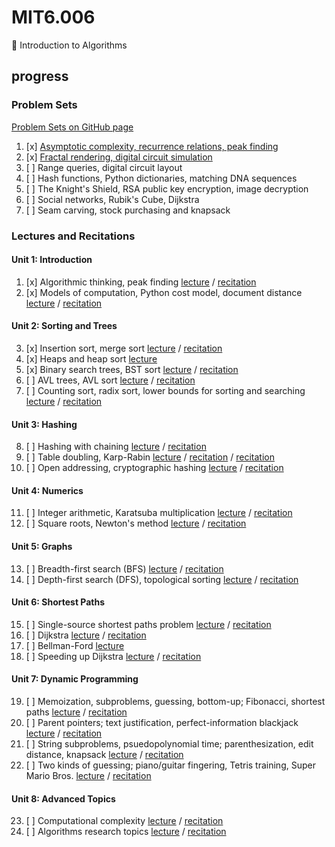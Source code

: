 # MIT6.006
🧠 Introduction to Algorithms

## progress

### Problem Sets

[Problem Sets on GitHub page](https://sorosliu1029.github.io/MIT6.006/)

1. [x] [Asymptotic complexity, recurrence relations, peak finding](./ps1)
2. [x] [Fractal rendering, digital circuit simulation](./ps2)
3. [ ] Range queries, digital circuit layout
4. [ ] Hash functions, Python dictionaries, matching DNA sequences
5. [ ] The Knight's Shield, RSA public key encryption, image decryption
6. [ ] Social networks, Rubik's Cube, Dijkstra
7. [ ] Seam carving, stock purchasing and knapsack

### Lectures and Recitations

#### Unit 1: Introduction
1. [x] Algorithmic thinking, peak finding [lecture](https://www.youtube.com/v/HtSuA80QTyo) / [recitation](https://www.youtube.com/v/P7frcB_-g4w)
2. [x] Models of computation, Python cost model, document distance [lecture](https://www.youtube.com/v/Zc54gFhdpLA) / [recitation](https://www.youtube.com/v/QFcyt8fgQMU)

#### Unit 2: Sorting and Trees
3. [x] Insertion sort, merge sort [lecture](https://www.youtube.com/v/Kg4bqzAqRBM) / [recitation](https://www.youtube.com/v/4iXLnF3hExw)
4. [x] Heaps and heap sort [lecture](https://www.youtube.com/v/B7hVxCmfPtM)
5. [x] Binary search trees, BST sort [lecture](https://www.youtube.com/v/9Jry5-82I68) / [recitation](https://www.youtube.com/v/r5pXu1PAUkI)
6. [ ] AVL trees, AVL sort [lecture](https://www.youtube.com/v/FNeL18KsWPc) / [recitation](https://www.youtube.com/v/IWzYoXKaRIc)
7. [ ] Counting sort, radix sort, lower bounds for sorting and searching [lecture](https://www.youtube.com/v/Nz1KZXbghj8) / [recitation](https://www.youtube.com/v/9bkvws_vqLU)

#### Unit 3: Hashing
8. [ ] Hashing with chaining [lecture](https://www.youtube.com/v/0M_kIqhwbFo) / [recitation](https://www.youtube.com/v/eGSXsaJ-BlY)
9. [ ] Table doubling, Karp-Rabin [lecture](https://www.youtube.com/v/BRO7mVIFt08) / [recitation](https://www.youtube.com/v/w6nuXg0BISo) / [recitation](https://www.youtube.com/v/-DwGrJ8JxDc)
10. [ ]	Open addressing, cryptographic hashing [lecture](https://www.youtube.com/v/rvdJDijO2Ro) / [recitation](https://www.youtube.com/v/-FElVPKykgw)

#### Unit 4: Numerics
11. [ ]	Integer arithmetic, Karatsuba multiplication [lecture](https://www.youtube.com/v/eCaXlAaN2uE) / [recitation](https://www.youtube.com/v/a_otxyu0mSQ)
12. [ ]	Square roots, Newton's method [lecture](https://www.youtube.com/v/2YeJ-5UAke8) / [recitation](https://www.youtube.com/v/JRgIXyEPnbA)

#### Unit 5: Graphs
13. [ ]	Breadth-first search (BFS) [lecture](https://www.youtube.com/v/s-CYnVz-uh4) / [recitation](https://www.youtube.com/v/5JxShDZ_ylo)
14. [ ]	Depth-first search (DFS), topological sorting [lecture](https://www.youtube.com/v/AfSk24UTFS8) / [recitation](https://www.youtube.com/v/C5SPsY72_CM)

#### Unit 6: Shortest Paths
15. [ ]	Single-source shortest paths problem [lecture](https://www.youtube.com/v/Aa2sqUhIn-E) / [recitation](https://www.youtube.com/v/mQSp6VmfakA)
16. [ ]	Dijkstra [lecture](https://www.youtube.com/v/2E7MmKv0Y24) / [recitation](https://www.youtube.com/v/oRpERQA4Vik)
17. [ ]	Bellman-Ford [lecture](https://www.youtube.com/v/ozsuci5pIso)
18. [ ]	Speeding up Dijkstra [lecture](https://www.youtube.com/v/CHvQ3q_gJ7E) / [recitation](https://www.youtube.com/v/sPuazUPiV1k)

#### Unit 7: Dynamic Programming
19. [ ]	Memoization, subproblems, guessing, bottom-up; Fibonacci, shortest paths [lecture](https://www.youtube.com/v/OQ5jsbhAv_M) / [recitation](https://www.youtube.com/v/IFrvgSvZA0I)
20. [ ]	Parent pointers; text justification, perfect-information blackjack [lecture](https://www.youtube.com/v/ENyox7kNKeY) / [recitation](https://www.youtube.com/v/jZbkToeNK2g)
21. [ ]	String subproblems, psuedopolynomial time; parenthesization, edit distance, knapsack [lecture](https://www.youtube.com/v/ocZMDMZwhCY) / [recitation](https://www.youtube.com/v/wFP5VHGHFdk)
22. [ ] Two kinds of guessing; piano/guitar fingering, Tetris training, Super Mario Bros. [lecture](https://www.youtube.com/v/tp4_UXaVyx8) / [recitation](https://www.youtube.com/v/PptQgy89cN8)

#### Unit 8: Advanced Topics
23. [ ]	Computational complexity [lecture](https://www.youtube.com/v/moPtwq_cVH8) / [recitation](https://www.youtube.com/v/t5Wxk96QjUk)
24. [ ]	Algorithms research topics [lecture](https://www.youtube.com/v/dU40AvBURDQ) / [recitation](https://www.youtube.com/v/hkAONP0aC9w)
